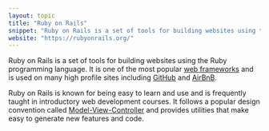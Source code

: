 ```yaml
---
layout: topic
title: "Ruby on Rails"
snippet: "Ruby on Rails is a set of tools for building websites using the Ruby programming language."
website: "https://rubyonrails.org/"
---
```


Ruby on Rails is a set of tools for building websites using the Ruby programming language. It is one of the most popular [web frameworks](framework) and is used on many high profile sites including [GitHub](https://github.com) and [AirBnB](https://airbnb.com).

Ruby on Rails is known for being easy to learn and use and is frequently taught in introductory web development courses. It follows a popular design convention called [Model-View-Controller](model-view-controller) and provides utilities that make easy to generate new features and code.